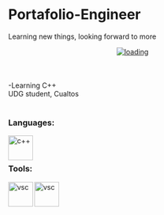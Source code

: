 # **Portafolio-Engineer**
Learning new things, looking forward to more
<div align="center">
  <a href="https://www.google.com/url?sa=i&url=https%3A%2F%2Ftenor.com%2Fview%2Fwawatech-rafa-estoy-aprendiendo-the-simpson-gif-16914929&psig=AOvVaw1k44IfrQWbB9AoryO5vcZP&ust=1699758691360000&source=images&cd=vfe&opi=89978449&ved=0CBEQjRxqFwoTCPC8wtv8uoIDFQAAAAAdAAAAABAD">
  <img  src="https://www.google.com/url?sa=i&url=https%3A%2F%2Ftenor.com%2Fview%2Fwawatech-rafa-estoy-aprendiendo-the-simpson-gif-16914929&psig=AOvVaw1k44IfrQWbB9AoryO5vcZP&ust=1699758691360000&source=images&cd=vfe&opi=89978449&ved=0CBEQjRxqFwoTCPC8wtv8uoIDFQAAAAAdAAAAABAD"
       alt="loading" 
    /></a>
</div>
<br>

<br> 
<br>
-Learning C++
<br>
UDG student, Cualtos
<br>
<br>


### **Languages:**
<img align="left" alt="c++" width="50px" src="https://upload.wikimedia.org/wikipedia/commons/thumb/1/18/ISO_C%2B%2B_Logo.svg/1822px-ISO_C%2B%2B_Logo.svg.png" />  

  
<br> 
<br>
 

### **Tools:**  

<img align="left" alt="vsc" width="50px" src="https://upload.wikimedia.org/wikipedia/commons/thumb/9/9a/Visual_Studio_Code_1.35_icon.svg/2048px-Visual_Studio_Code_1.35_icon.svg.png" /> 
<img align="left" alt="vsc" width="50px" src="https://dl.flathub.org/repo/appstream/x86_64/icons/128x128/org.codeblocks.codeblocks.png"  />

<br>
<br>
